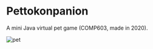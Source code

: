 # Pettokonpanion
A mini Java virtual pet game (COMP603, made in 2020).

![pet](https://user-images.githubusercontent.com/24664265/177023895-b0ecf13a-db67-419c-b2b5-52774bdfc955.png)
